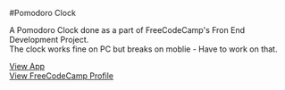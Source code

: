 #Pomodoro Clock

A Pomodoro Clock done as a part of FreeCodeCamp's Fron End Development Project.  
The clock works fine on PC but breaks on moblie - Have to work on that.

[View App](http://codepen.io/dhanushuUzumaki/full/MeYEap/)  
[View FreeCodeCamp Profile](https://www.freecodecamp.com/dhanushuuzumaki)

